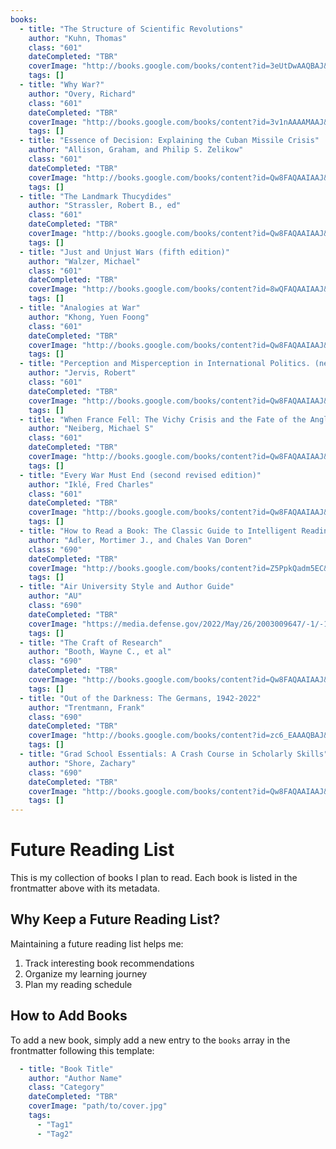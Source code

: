 ```yaml
---
books:
  - title: "The Structure of Scientific Revolutions"
    author: "Kuhn, Thomas"
    class: "601"
    dateCompleted: "TBR"
    coverImage: "http://books.google.com/books/content?id=3eUtDwAAQBAJ&printsec=frontcover&img=1&zoom=1&source=gbs_api"
    tags: []
  - title: "Why War?"
    author: "Overy, Richard"
    class: "601"
    dateCompleted: "TBR"
    coverImage: "http://books.google.com/books/content?id=3v1nAAAAMAAJ&printsec=frontcover&img=1&zoom=1&source=gbs_api"
    tags: []
  - title: "Essence of Decision: Explaining the Cuban Missile Crisis"
    author: "Allison, Graham, and Philip S. Zelikow"
    class: "601"
    dateCompleted: "TBR"
    coverImage: "http://books.google.com/books/content?id=Qw8FAQAAIAAJ&printsec=frontcover&img=1&zoom=1&source=gbs_api"
    tags: []
  - title: "The Landmark Thucydides"
    author: "Strassler, Robert B., ed"
    class: "601"
    dateCompleted: "TBR"
    coverImage: "http://books.google.com/books/content?id=Qw8FAQAAIAAJ&printsec=frontcover&img=1&zoom=1&source=gbs_api"
    tags: []
  - title: "Just and Unjust Wars (fifth edition)"
    author: "Walzer, Michael"
    class: "601"
    dateCompleted: "TBR"
    coverImage: "http://books.google.com/books/content?id=8wQFAQAAIAAJ&printsec=frontcover&img=1&zoom=1&source=gbs_api"
    tags: []
  - title: "Analogies at War"
    author: "Khong, Yuen Foong"
    class: "601"
    dateCompleted: "TBR"
    coverImage: "http://books.google.com/books/content?id=Qw8FAQAAIAAJ&printsec=frontcover&img=1&zoom=1&source=gbs_api"
    tags: []
  - title: "Perception and Misperception in International Politics. (new edition)"
    author: "Jervis, Robert"
    class: "601"
    dateCompleted: "TBR"
    coverImage: "http://books.google.com/books/content?id=Qw8FAQAAIAAJ&printsec=frontcover&img=1&zoom=1&source=gbs_api"
    tags: []
  - title: "When France Fell: The Vichy Crisis and the Fate of the Anglo-American Alliance."
    author: "Neiberg, Michael S"
    class: "601"
    dateCompleted: "TBR"
    coverImage: "http://books.google.com/books/content?id=Qw8FAQAAIAAJ&printsec=frontcover&img=1&zoom=1&source=gbs_api"
    tags: []
  - title: "Every War Must End (second revised edition)"
    author: "Iklé, Fred Charles"
    class: "601"
    dateCompleted: "TBR"
    coverImage: "http://books.google.com/books/content?id=Qw8FAQAAIAAJ&printsec=frontcover&img=1&zoom=1&source=gbs_api"
    tags: []
  - title: "How to Read a Book: The Classic Guide to Intelligent Reading"
    author: "Adler, Mortimer J., and Chales Van Doren"
    class: "690"
    dateCompleted: "TBR"
    coverImage: "http://books.google.com/books/content?id=Z5PpkQadm5EC&printsec=frontcover&img=1&zoom=1&edge=curl&source=gbs_api"
    tags: []
  - title: "Air University Style and Author Guide"
    author: "AU"
    class: "690"
    dateCompleted: "TBR"
    coverImage: "https://media.defense.gov/2022/May/26/2003009647/-1/-1/1/AU-1.PDF"
    tags: []
  - title: "The Craft of Research"
    author: "Booth, Wayne C., et al"
    class: "690"
    dateCompleted: "TBR"
    coverImage: "http://books.google.com/books/content?id=Qw8FAQAAIAAJ&printsec=frontcover&img=1&zoom=1&source=gbs_api"
    tags: []
  - title: "Out of the Darkness: The Germans, 1942-2022"
    author: "Trentmann, Frank"
    class: "690"
    dateCompleted: "TBR"
    coverImage: "http://books.google.com/books/content?id=zc6_EAAAQBAJ&printsec=frontcover&img=1&zoom=1&edge=curl&source=gbs_api"
    tags: []
  - title: "Grad School Essentials: A Crash Course in Scholarly Skills"
    author: "Shore, Zachary"
    class: "690"
    dateCompleted: "TBR"
    coverImage: "http://books.google.com/books/content?id=Qw8FAQAAIAAJ&printsec=frontcover&img=1&zoom=1&source=gbs_api"
    tags: []
---
```


# Future Reading List

This is my collection of books I plan to read. Each book is listed in the frontmatter above with its metadata.

## Why Keep a Future Reading List?

Maintaining a future reading list helps me:
1. Track interesting book recommendations
2. Organize my learning journey
3. Plan my reading schedule

## How to Add Books

To add a new book, simply add a new entry to the `books` array in the frontmatter following this template:

```yaml
  - title: "Book Title"
    author: "Author Name"
    class: "Category"
    dateCompleted: "TBR"
    coverImage: "path/to/cover.jpg"
    tags:
      - "Tag1"
      - "Tag2"
```